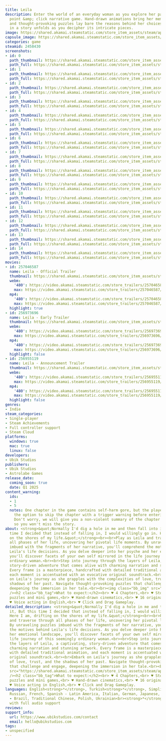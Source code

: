 ```yaml
---
title: Leila
description: Enter the world of an everyday woman as you explore her past in this
  point &amp; click narrative game. Hand-drawn animations bring her memories to life,
  and thought-provoking puzzles lay bare the reasons behind her choices. Immerse yourself
  in a story unfolds as you decipher its intricate pieces.
image: https://shared.akamai.steamstatic.com/store_item_assets/steam/apps/2458430/header.jpg?t=1732793709
capsule_image: https://shared.akamai.steamstatic.com/store_item_assets/steam/apps/2458430/6c91cb06288a86271eb8924195f5f550c2beac90/capsule_231x87.jpg?t=1732793709
categories: game
steamid: 2458430
screenshots:
- id: 0
  path_thumbnail: https://shared.akamai.steamstatic.com/store_item_assets/steam/apps/2458430/ss_15969c5f863c17f6913769b2b965f2523fe8e6ba.600x338.jpg?t=1732793709
  path_full: https://shared.akamai.steamstatic.com/store_item_assets/steam/apps/2458430/ss_15969c5f863c17f6913769b2b965f2523fe8e6ba.1920x1080.jpg?t=1732793709
- id: 1
  path_thumbnail: https://shared.akamai.steamstatic.com/store_item_assets/steam/apps/2458430/ss_02e17249dce2138c8fcced597e69a4fd2065f79d.600x338.jpg?t=1732793709
  path_full: https://shared.akamai.steamstatic.com/store_item_assets/steam/apps/2458430/ss_02e17249dce2138c8fcced597e69a4fd2065f79d.1920x1080.jpg?t=1732793709
- id: 2
  path_thumbnail: https://shared.akamai.steamstatic.com/store_item_assets/steam/apps/2458430/ss_295b14ac9f6232eb86f5760829ea054e9e6846d1.600x338.jpg?t=1732793709
  path_full: https://shared.akamai.steamstatic.com/store_item_assets/steam/apps/2458430/ss_295b14ac9f6232eb86f5760829ea054e9e6846d1.1920x1080.jpg?t=1732793709
- id: 3
  path_thumbnail: https://shared.akamai.steamstatic.com/store_item_assets/steam/apps/2458430/ss_6d3edb36bd052afd49ff85d45612f876be2402c6.600x338.jpg?t=1732793709
  path_full: https://shared.akamai.steamstatic.com/store_item_assets/steam/apps/2458430/ss_6d3edb36bd052afd49ff85d45612f876be2402c6.1920x1080.jpg?t=1732793709
- id: 4
  path_thumbnail: https://shared.akamai.steamstatic.com/store_item_assets/steam/apps/2458430/ss_d9661e37a07b9ba0c3937f6242451a7a4600d666.600x338.jpg?t=1732793709
  path_full: https://shared.akamai.steamstatic.com/store_item_assets/steam/apps/2458430/ss_d9661e37a07b9ba0c3937f6242451a7a4600d666.1920x1080.jpg?t=1732793709
- id: 5
  path_thumbnail: https://shared.akamai.steamstatic.com/store_item_assets/steam/apps/2458430/ss_32c106d5629dc12bd881e4f2e42b8c5522e2f41b.600x338.jpg?t=1732793709
  path_full: https://shared.akamai.steamstatic.com/store_item_assets/steam/apps/2458430/ss_32c106d5629dc12bd881e4f2e42b8c5522e2f41b.1920x1080.jpg?t=1732793709
- id: 6
  path_thumbnail: https://shared.akamai.steamstatic.com/store_item_assets/steam/apps/2458430/ss_3450b78b9d9c87e97cb6c2fa234e5e6c3ce4c43d.600x338.jpg?t=1732793709
  path_full: https://shared.akamai.steamstatic.com/store_item_assets/steam/apps/2458430/ss_3450b78b9d9c87e97cb6c2fa234e5e6c3ce4c43d.1920x1080.jpg?t=1732793709
- id: 7
  path_thumbnail: https://shared.akamai.steamstatic.com/store_item_assets/steam/apps/2458430/ss_baa5feb4451d13f1739d0aa6896ce9417d1070cd.600x338.jpg?t=1732793709
  path_full: https://shared.akamai.steamstatic.com/store_item_assets/steam/apps/2458430/ss_baa5feb4451d13f1739d0aa6896ce9417d1070cd.1920x1080.jpg?t=1732793709
- id: 8
  path_thumbnail: https://shared.akamai.steamstatic.com/store_item_assets/steam/apps/2458430/ss_432363dd4a754f871bb21c4f55b5de91ddb28cdf.600x338.jpg?t=1732793709
  path_full: https://shared.akamai.steamstatic.com/store_item_assets/steam/apps/2458430/ss_432363dd4a754f871bb21c4f55b5de91ddb28cdf.1920x1080.jpg?t=1732793709
- id: 9
  path_thumbnail: https://shared.akamai.steamstatic.com/store_item_assets/steam/apps/2458430/ss_00c710d296453f72c31340aa65b01b2b9dd73cb3.600x338.jpg?t=1732793709
  path_full: https://shared.akamai.steamstatic.com/store_item_assets/steam/apps/2458430/ss_00c710d296453f72c31340aa65b01b2b9dd73cb3.1920x1080.jpg?t=1732793709
- id: 10
  path_thumbnail: https://shared.akamai.steamstatic.com/store_item_assets/steam/apps/2458430/ss_5599dc38f34fc2eb396b4fb786afae67eca4ae38.600x338.jpg?t=1732793709
  path_full: https://shared.akamai.steamstatic.com/store_item_assets/steam/apps/2458430/ss_5599dc38f34fc2eb396b4fb786afae67eca4ae38.1920x1080.jpg?t=1732793709
- id: 11
  path_thumbnail: https://shared.akamai.steamstatic.com/store_item_assets/steam/apps/2458430/ss_4d79ba588b7adecc9ce7f5f307d457fd27baf0d9.600x338.jpg?t=1732793709
  path_full: https://shared.akamai.steamstatic.com/store_item_assets/steam/apps/2458430/ss_4d79ba588b7adecc9ce7f5f307d457fd27baf0d9.1920x1080.jpg?t=1732793709
- id: 12
  path_thumbnail: https://shared.akamai.steamstatic.com/store_item_assets/steam/apps/2458430/ss_6aa71cd7f9af38f59ca226cf06990bafa6fc790e.600x338.jpg?t=1732793709
  path_full: https://shared.akamai.steamstatic.com/store_item_assets/steam/apps/2458430/ss_6aa71cd7f9af38f59ca226cf06990bafa6fc790e.1920x1080.jpg?t=1732793709
- id: 13
  path_thumbnail: https://shared.akamai.steamstatic.com/store_item_assets/steam/apps/2458430/ss_bed6e219be3bf73f8b3f3940d5c8795a837abffa.600x338.jpg?t=1732793709
  path_full: https://shared.akamai.steamstatic.com/store_item_assets/steam/apps/2458430/ss_bed6e219be3bf73f8b3f3940d5c8795a837abffa.1920x1080.jpg?t=1732793709
- id: 14
  path_thumbnail: https://shared.akamai.steamstatic.com/store_item_assets/steam/apps/2458430/ss_72841806a0b407b3b8bcfb37bf397107e9a72952.600x338.jpg?t=1732793709
  path_full: https://shared.akamai.steamstatic.com/store_item_assets/steam/apps/2458430/ss_72841806a0b407b3b8bcfb37bf397107e9a72952.1920x1080.jpg?t=1732793709
movies:
- id: 257046587
  name: Leila - Official Trailer
  thumbnail: https://shared.akamai.steamstatic.com/store_item_assets/steam/apps/257046587/movie.293x165.jpg?t=1723749999
  webm:
    '480': https://video.akamai.steamstatic.com/store_trailers/257046587/movie480_vp9.webm?t=1723749999
    max: https://video.akamai.steamstatic.com/store_trailers/257046587/movie_max_vp9.webm?t=1723749999
  mp4:
    '480': https://video.akamai.steamstatic.com/store_trailers/257046587/movie480.mp4?t=1723749999
    max: https://video.akamai.steamstatic.com/store_trailers/257046587/movie_max.mp4?t=1723749999
  highlight: true
- id: 256973696
  name: Leila - Early Trailer
  thumbnail: https://shared.akamai.steamstatic.com/store_item_assets/steam/apps/256973696/movie.293x165.jpg?t=1723750007
  webm:
    '480': https://video.akamai.steamstatic.com/store_trailers/256973696/movie480_vp9.webm?t=1723750007
    max: https://video.akamai.steamstatic.com/store_trailers/256973696/movie_max_vp9.webm?t=1723750007
  mp4:
    '480': https://video.akamai.steamstatic.com/store_trailers/256973696/movie480.mp4?t=1723750007
    max: https://video.akamai.steamstatic.com/store_trailers/256973696/movie_max.mp4?t=1723750007
  highlight: false
- id: 256955119
  name: Leila - Announcement Trailer
  thumbnail: https://shared.akamai.steamstatic.com/store_item_assets/steam/apps/256955119/movie.293x165.jpg?t=1723750011
  webm:
    '480': https://video.akamai.steamstatic.com/store_trailers/256955119/movie480_vp9.webm?t=1723750011
    max: https://video.akamai.steamstatic.com/store_trailers/256955119/movie_max_vp9.webm?t=1723750011
  mp4:
    '480': https://video.akamai.steamstatic.com/store_trailers/256955119/movie480.mp4?t=1723750011
    max: https://video.akamai.steamstatic.com/store_trailers/256955119/movie_max.mp4?t=1723750011
  highlight: false
genres:
- Indie
steam_categories:
- Single-player
- Steam Achievements
- Full controller support
- Steam Cloud
platforms:
  windows: true
  mac: true
  linux: false
developers:
- Ubik Studios
publishers:
- Ubik Studios
- Astrolabe Games
release_date:
  coming_soon: true
  date: Q1 2025
content_warning:
  ids:
  - 1
  - 5
  notes: One chapter in the game contains self-harm gore, but the player is given
    the option to skip the chapter with a trigger warning before entering the chapter.
    Don't worry, we will give you a non-violent summary of the chapter you skipped,
    so you won't miss the story.
about: <strong>&quot;Normally I'd dig a hole in me and then fall into it, But this
  time I decided that instead of falling in, I would willingly go in. Here I am, drifting
  on the shores of my life.&quot;</strong><br><br>Play as Leila and traverse through
  all phases of her life, uncovering her pivotal life moments. By unraveling puzzles
  imbued with the fragments of her narrative, you'll comprehend the motives behind
  Leila's life decisions. As you delve deeper into her psyche and her emotional landscape,
  you'll discover facets of your own self mirrored in the life journey of this seemingly
  ordinary woman.<br><br>Step into journey through the layers of Leila, a captivating,
  story-driven adventure that comes alive with charming narration and stunning artwork.
  Every frame is a masterpiece, handcrafted with detailed traditional animation, and
  each moment is accentuated with an evocative original soundtrack.<br><br>Embark
  on Leila's journey as she grapples with the complexities of love, trust, and the
  shadows of her past. Navigate thought-provoking puzzles that challenge and engage,
  deepening the immersion in her tale.<br><br><img class="bb_img" src="https://shared.akamai.steamstatic.com/store_item_assets/steam/apps/2458430/extras/Forestzoom.gif?t=1732793709"
  /><h2 class="bb_tag">What to expect:</h2><br> ♥ 4 Chapters,<br> ♥ Story-related
  puzzles and mini games,<br> ♥ Hand-drawn cinematics,<br> ♥ 16 original soundtracks,<br>
  ♥ Voice acting in English,<br> ♥ Click and Drag Gameplay.
detailed_description: <strong>&quot;Normally I'd dig a hole in me and then fall into
  it, But this time I decided that instead of falling in, I would willingly go in.
  Here I am, drifting on the shores of my life.&quot;</strong><br><br>Play as Leila
  and traverse through all phases of her life, uncovering her pivotal life moments.
  By unraveling puzzles imbued with the fragments of her narrative, you'll comprehend
  the motives behind Leila's life decisions. As you delve deeper into her psyche and
  her emotional landscape, you'll discover facets of your own self mirrored in the
  life journey of this seemingly ordinary woman.<br><br>Step into journey through
  the layers of Leila, a captivating, story-driven adventure that comes alive with
  charming narration and stunning artwork. Every frame is a masterpiece, handcrafted
  with detailed traditional animation, and each moment is accentuated with an evocative
  original soundtrack.<br><br>Embark on Leila's journey as she grapples with the complexities
  of love, trust, and the shadows of her past. Navigate thought-provoking puzzles
  that challenge and engage, deepening the immersion in her tale.<br><br><img class="bb_img"
  src="https://shared.akamai.steamstatic.com/store_item_assets/steam/apps/2458430/extras/Forestzoom.gif?t=1732793709"
  /><h2 class="bb_tag">What to expect:</h2><br> ♥ 4 Chapters,<br> ♥ Story-related
  puzzles and mini games,<br> ♥ Hand-drawn cinematics,<br> ♥ 16 original soundtracks,<br>
  ♥ Voice acting in English,<br> ♥ Click and Drag Gameplay.
languages: English<strong>*</strong>, Turkish<strong>*</strong>, Simplified Chinese,
  Russian, French, Spanish - Latin America, Italian, German, Japanese, Portuguese
  - Brazil, Traditional Chinese, Polish, Ukrainian<br><strong>*</strong>languages
  with full audio support
reviews:
support_info:
  url: https://www.ubikstudios.com/contact
  email: hello@ubikstudios.com
tags:
- unspecified
---
```

